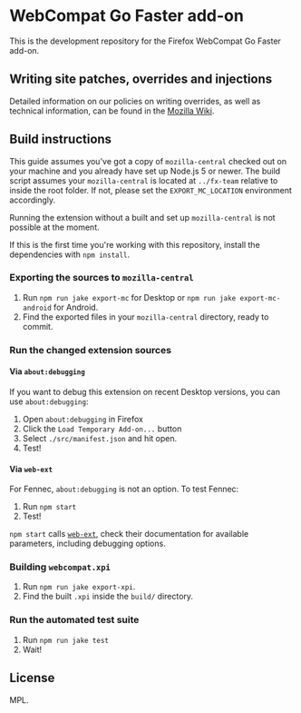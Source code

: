 WebCompat Go Faster add-on
==========================

This is the development repository for the Firefox WebCompat Go Faster add-on.

Writing site patches, overrides and injections
----------------------------------------------

Detailed information on our policies on writing overrides, as well as technical
information, can be found in the [Mozilla Wiki](https://wiki.mozilla.org/Compatibility/Go_Faster_Addon/Override_Policies_and_Workflows).

Build instructions
------------------

This guide assumes you've got a copy of `mozilla-central` checked out on your
machine and you already have set up Node.js 5 or newer. The build script
assumes your `mozilla-central` is located at `../fx-team` relative to inside
the root folder. If not, please set the `EXPORT_MC_LOCATION` environment
accordingly.

Running the extension without a built and set up `mozilla-central` is not
possible at the moment.

If this is the first time you're working with this repository, install the
dependencies with `npm install`.

### Exporting the sources to `mozilla-central`

1. Run `npm run jake export-mc` for Desktop or `npm run jake export-mc-android` for Android.
2. Find the exported files in your `mozilla-central` directory, ready to commit.

### Run the changed extension sources

#### Via `about:debugging`

If you want to debug this extension on recent Desktop versions, you can use
`about:debugging`:

1. Open `about:debugging` in Firefox
2. Click the `Load Temporary Add-on...` button
3. Select `./src/manifest.json` and hit open.
4. Test!

#### Via `web-ext`

For Fennec, `about:debugging` is not an option. To test Fennec:

1. Run `npm start`
2. Test!

`npm start` calls [`web-ext`](https://github.com/mozilla/web-ext), check their
documentation for available parameters, including debugging options.

### Building `webcompat.xpi`

1. Run `npm run jake export-xpi`.
2. Find the built `.xpi` inside the `build/` directory.

### Run the automated test suite

1. Run `npm run jake test`
2. Wait!

License
-------

MPL.
